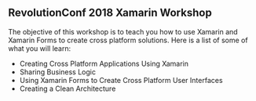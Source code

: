 ## RevolutionConf 2018 Xamarin Workshop

The objective of this workshop is to teach you how to use Xamarin and Xamarin Forms to create cross platform solutions.  Here is a list of some of what you will learn:
* Creating Cross Platform Applications Using Xamarin
* Sharing Business Logic
* Using Xamarin Forms to Create Cross Platform User Interfaces
* Creating a Clean Architecture




